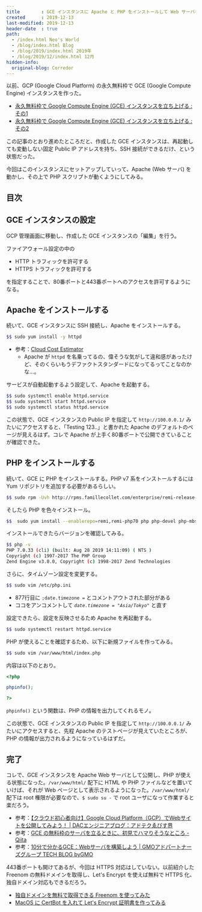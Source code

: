 ```yaml
---
title        : GCE インスタンスに Apache と PHP をインストールして Web サーバを公開してみた
created      : 2019-12-13
last-modified: 2019-12-13
header-date  : true
path:
  - /index.html Neo's World
  - /blog/index.html Blog
  - /blog/2019/index.html 2019年
  - /blog/2019/12/index.html 12月
hidden-info:
  original-blog: Corredor
---
```


以前、GCP (Google Cloud Platform) の永久無料枠で GCE (Google Compute Engine) インスタンスを作った。

- [永久無料枠で Google Compute Engine (GCE) インスタンスを立ち上げる : その1](/blog/2019/08/01-01.html)
- [永久無料枠で Google Compute Engine (GCE) インスタンスを立ち上げる : その2](/blog/2019/08/02-01.html)

この記事のとおり進めたところだと、作成した GCE インスタンスは、再起動しても変動しない固定 Public IP アドレスを持ち、SSH 接続ができるだけ、という状態だった。

今回はこのインスタンスにセットアップしていって、Apache (Web サーバ) を動かし、その上で PHP スクリプトが動くようにしてみる。

## 目次

## GCE インスタンスの設定

GCP 管理画面に移動し、作成した GCE インスタンスの「編集」を行う。

ファイアウォール設定の中の

- HTTP トラフィックを許可する
- HTTPS トラフィックを許可する

を指定することで、80番ポートと443番ポートへのアクセスを許可するようになる。

## Apache をインストールする

続いて、GCE インスタンスに SSH 接続し、Apache をインストールする。

```bash
$$ sudo yum install -y httpd
```

- 参考：[Cloud Cost Estimator](https://cloud.oracle.com/ja_JP/cost-estimator)
  - Apache が `httpd` を名乗ってるの、偉そうな気がして違和感があったけど、そのくらいもうデファクトスタンダードになってるってことなのかな…。

サービスが自動起動するよう設定して、Apache を起動する。

```bash
$$ sudo systemctl enable httpd.service
$$ sudo systemctl start httpd.service
$$ sudo systemctl status httpd.service
```

この状態で、GCE インスタンスの Public IP を指定して `http://100.0.0.1/` みたいにアクセスすると、「Testing 123..」と書かれた Apache のデフォルトのページが見えるはず。コレで Apache が上手く80番ポートで公開できていることが確認できた。

## PHP をインストールする

続いて、GCE に PHP をインストールする。PHP v7 系をインストールするには Yum リポジトリを追加する必要があるらしい。

```bash
$$ sudo rpm -Uvh http://rpms.famillecollet.com/enterprise/remi-release-7.rpm
```

そしたら PHP を色々インストール。

```bash
$$  sudo yum install --enablerepo=remi,remi-php70 php php-devel php-mbstring php-pdo php-gd -y
```

インストールできたらバージョンを確認してみる。

```bash
$$ php -v
PHP 7.0.33 (cli) (built: Aug 28 2019 14:11:09) ( NTS )
Copyright (c) 1997-2017 The PHP Group
Zend Engine v3.0.0, Copyright (c) 1998-2017 Zend Technologies
```

さらに、タイムゾーン設定を変更する。

```bash
$$ sudo vim /etc/php.ini
```

- 877行目に `;date.timezone =` とコメントアウトされた部分がある
- ココをアンコメントして _`date.timezone = "Asia/Tokyo"`_ と直す

設定できたら、設定を反映させるため Apache を再起動する。

```bash
$$ sudo systemctl restart httpd.service
```

PHP が使えることを確認するため、以下に新規ファイルを作ってみる。

```bash
$$ sudo vim /var/www/html/index.php
```

内容は以下のとおり。

```php
<?php

phpinfo();

?>
```

`phpinfo()` という関数は、PHP の情報を出力してくれるモノ。

この状態で、GCE インスタンスの Public IP を指定して `http://100.0.0.1/` みたいにアクセスすると、先程 Apache のテストページが見えていたところが、PHP の情報が出力されるようになっているはずだ。

## 完了

コレで、GCE インスタンスを Apache Web サーバとして公開し、PHP が使える状態になった。`/var/www/html/` 配下に HTML や PHP ファイルなどを置いていけば、それが Web ページとして表示されるようになった。`/var/www/html/` 配下は root 権限が必要なので、`$ sudo su -` で root ユーザになって作業すると楽だろう。

- 参考：[【クラウド初心者向け】Google Cloud Platform（GCP）でWebサイトを公開してみよう！ | DACエンジニアブログ：アドテクゑびす界](http://yebisupress.dac.co.jp/2018/08/23/publish_website_with_google-cloud-platform/)
- 参考：[GCE の無料枠のサーバを立るときに、初見でハマりそうなところ - Qiita](https://qiita.com/ndxbn/items/7ef0a96e409a5b5837bd)
- 参考：[10分で分かるGCE：Webサーバを構築しよう | GMOアドパートナーズグループ TECH BLOG byGMO](https://techblog.gmo-ap.jp/2019/07/08/10minutes-gce/)

443番ポートも開けてあるが、今回は HTTPS 対応はしていない。以前紹介した Freenom の無料ドメインを取得し、Let's Encrypt を使えば無料で HTTPS 化、独自ドメイン対応もできるだろう。

- [独自ドメインを無料で取得できる Freenom を使ってみた](/blog/2018/12/03-01.html)
- [MacOS に CertBot を入れて Let's Encrypt 証明書を作ってみる](/blog/2019/03/11-01.html)
